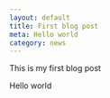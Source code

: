 ```yaml
---
layout: default 
title: First blog post 
meta: Hello world 
category: news
---
```


This is my first blog post 

Hello world 